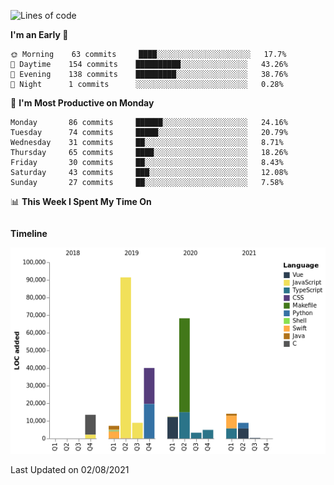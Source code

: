 <!--START_SECTION:waka-->
![Lines of code](https://img.shields.io/badge/From%20Hello%20World%20I%27ve%20Written-273236%20lines%20of%20code-blue)

**I'm an Early 🐤** 

```text
🌞 Morning    63 commits     ████░░░░░░░░░░░░░░░░░░░░░   17.7% 
🌆 Daytime    154 commits    ██████████░░░░░░░░░░░░░░░   43.26% 
🌃 Evening    138 commits    █████████░░░░░░░░░░░░░░░░   38.76% 
🌙 Night      1 commits      ░░░░░░░░░░░░░░░░░░░░░░░░░   0.28%

```
📅 **I'm Most Productive on Monday** 

```text
Monday       86 commits     ██████░░░░░░░░░░░░░░░░░░░   24.16% 
Tuesday      74 commits     █████░░░░░░░░░░░░░░░░░░░░   20.79% 
Wednesday    31 commits     ██░░░░░░░░░░░░░░░░░░░░░░░   8.71% 
Thursday     65 commits     ████░░░░░░░░░░░░░░░░░░░░░   18.26% 
Friday       30 commits     ██░░░░░░░░░░░░░░░░░░░░░░░   8.43% 
Saturday     43 commits     ███░░░░░░░░░░░░░░░░░░░░░░   12.08% 
Sunday       27 commits     ██░░░░░░░░░░░░░░░░░░░░░░░   7.58%

```


📊 **This Week I Spent My Time On** 

```text
```

**Timeline**

![Chart not found](https://raw.githubusercontent.com/johann-lr/johann-lr/master/charts/bar_graph.png) 


 Last Updated on 02/08/2021
<!--END_SECTION:waka-->
